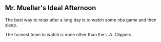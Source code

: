 ## Mr. Mueller's Ideal Afternoon

The best way to relax after a long day is to watch some nba game and then sleep.

The funnest team to watch is none other than the L.A. Clippers.